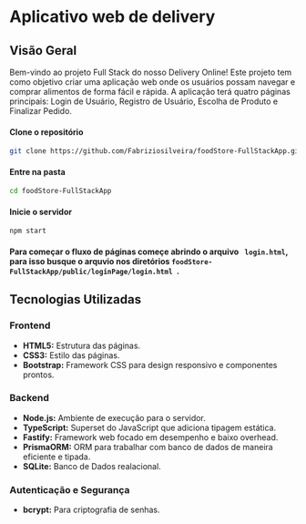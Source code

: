 # Aplicativo web de delivery

## Visão Geral

Bem-vindo ao projeto Full Stack do nosso Delivery Online! Este projeto tem como objetivo criar uma aplicação web onde os usuários possam navegar e comprar alimentos de forma fácil e rápida. A aplicação terá quatro páginas principais: Login de Usuário, Registro de Usuário, Escolha de Produto e Finalizar Pedido.

#### Clone o repositório

```bash
git clone https://github.com/Fabriziosilveira/foodStore-FullStackApp.git
```
#### Entre na pasta

```bash
cd foodStore-FullStackApp
```

#### Inicie o servidor

```bash
npm start
```

#### Para começar o fluxo de páginas começe abrindo o arquivo ``` login.html```, para isso busque o arquvio nos diretórios ```foodStore-FullStackApp/public/loginPage/login.html ```.

## Tecnologias Utilizadas

### Frontend

- **HTML5:** Estrutura das páginas.
- **CSS3:** Estilo das páginas.
- **Bootstrap:** Framework CSS para design responsivo e componentes prontos.

### Backend

- **Node.js:** Ambiente de execução para o servidor.
- **TypeScript:** Superset do JavaScript que adiciona tipagem estática.
- **Fastify:** Framework web focado em desempenho e baixo overhead.
- **PrismaORM:** ORM para trabalhar com banco de dados de maneira eficiente e tipada.
- **SQLite:** Banco de Dados realacional.

### Autenticação e Segurança
- **bcrypt:** Para criptografia de senhas.